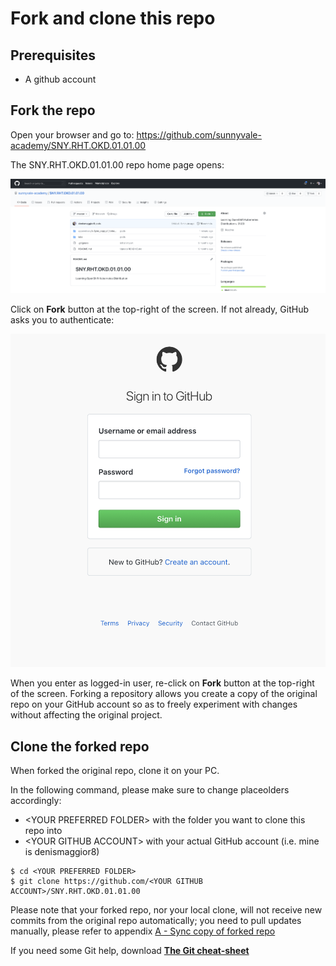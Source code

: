 # Fork and clone this repo

## Prerequisites

- A github account

## Fork the repo

Open your browser and go to: https://github.com/sunnyvale-academy/SNY.RHT.OKD.01.01.00

The SNY.RHT.OKD.01.01.00 repo home page opens:

![GitHub](img/1.png)

Click on **Fork** button at the top-right of the screen. If not already, GitHub asks you to authenticate:

![GitHub](img/2.png)

When you enter as logged-in user, re-click on **Fork** button at the top-right of the screen. Forking a repository allows you create a copy of the original repo on your GitHub account so as to freely experiment with changes without affecting the original project.

## Clone the forked repo

When forked the original repo, clone it on your PC.

In the following command, please make sure to change placeolders accordingly:

- \<YOUR PREFERRED FOLDER\> with the folder you want to clone this repo into
- \<YOUR GITHUB ACCOUNT\>  with your actual GitHub account (i.e. mine is denismaggior8)

```
$ cd <YOUR PREFERRED FOLDER>
$ git clone https://github.com/<YOUR GITHUB ACCOUNT>/SNY.RHT.OKD.01.01.00
```

Please note that your forked repo, nor your local clone, will not receive new commits from the original repo automatically; you need to pull updates manually, please refer to appendix [A - Sync copy of forked repo](../../appendices/A-Sync_copy_of_forked_repo/README.md)

If you need some Git help, download [**The Git cheat-sheet**](https://www.atlassian.com/dam/jcr:8132028b-024f-4b6b-953e-e68fcce0c5fa/atlassian-git-cheatsheet.pdf)